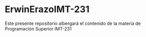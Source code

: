 # ErwinErazoIMT-231
Este presente repositorio albergará el contenido de la materia de Programación Superior IMT-231
